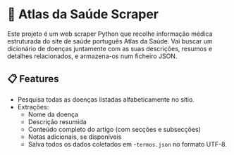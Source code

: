 <h1> 🧾 Atlas da Saúde Scraper </h1>

Este projeto é um web scraper Python que recolhe informação médica estruturada do site de saúde português Atlas da Saúde. Vai buscar um dicionário de doenças juntamente com as suas descrições, resumos e detalhes relacionados, e armazena-os num ficheiro JSON.

## 📋 Features

- Pesquisa todas as doenças listadas alfabeticamente no sítio.
- Extrações:
  - Nome da doença
  - Descrição resumida
  - Conteúdo completo do artigo (com secções e subsecções)
  - Notas adicionais, se disponíveis
  - Salva todos os dados coletados em  -`termos.json` no formato UTF-8.
